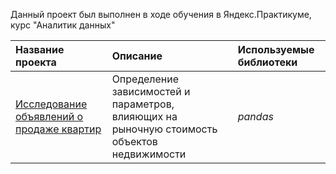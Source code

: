 Данный проект был выполнен в ходе обучения в Яндекс.Практикуме, курс "Аналитик данных"


| Название проекта | Описание | Используемые библиотеки | 
| :---------------------- | :---------------------- | :---------------------- |
| [Исследование объявлений о продаже квартир](real_estate) | Определение зависимостей и параметров, влияющих на рыночную стоимость объектов недвижимости| *pandas* |
